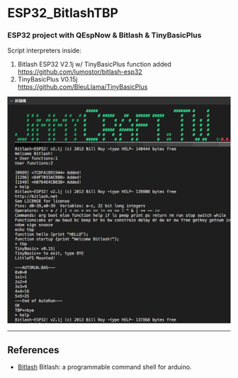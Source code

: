 # ESP32_BitlashTBP
### ESP32 project with QEspNow &amp; Bitlash &amp; TinyBasicPlus


Script interpreters inside: <br>
1) Bitlash ESP32 V2.1j w/ TinyBasicPlus function added<br>
   https://github.com/lumostor/bitlash-esp32<br>
2) TinyBasicPlus V0.15j <br>
   https://github.com/BleuLlama/TinyBasicPlus<br>
 
   
<img src="BitlashTBP.png">  <br>

---
## References
  - [Bitlash](http://bitlash.net/) Bitlash: a programmable command shell for arduino. <br>
